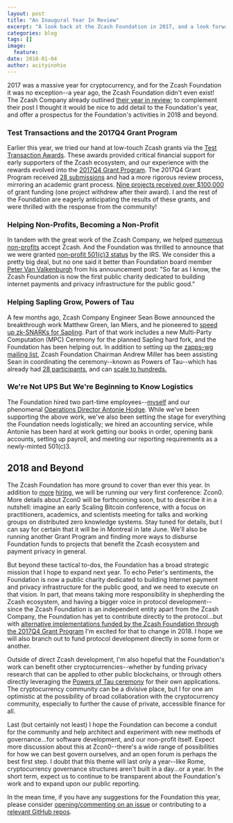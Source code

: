 ```yaml
---
layout: post
title: "An Inaugural Year In Review"
excerpt: "A look back at the Zcash Foundation in 2017, and a look forward to 2018."
categories: blog
tags: []
image:
  feature: 
date: 2018-01-04
author: acityinohio
---
```


2017 was a massive year for cryptocurrency, and for the Zcash Foundation it was no exception--a year ago, the Zcash Foundation didn't even exist! The Zcash Company already outlined [their year in review](https://z.cash/blog/zcash-in-2017.html); to complement their post I thought it would be nice to add detail to the Foundation's year, and offer a prospectus for the Foundation's activities in 2018 and beyond.

### Test Transactions and the 2017Q4 Grant Program

Earlier this year, we tried our hand at low-touch Zcash grants via the [Test Transaction Awards](https://z.cash.foundation//blog/test-transactions/). These awards provided critical financial support for early supporters of the Zcash ecosystem, and our experience with the rewards evolved into the [2017Q4 Grant Program](https://z.cash.foundation//blog/grant-program/). The 2017Q4 Grant Program received [28 submissions](https://github.com/ZcashFoundation/GrantProposals-2017Q4/issues?q=is%3Aopen+is%3Aissue) and had a more rigorous review process, mirroring an academic grant process. [Nine projects received over $100,000](https://z.cash.foundation//blog/grant-awards/) of grant funding (one project withdrew after their award). I and the rest of the Foundation are eagerly anticipating the results of these grants, and were thrilled with the response from the community!

### Helping Non-Profits, Becoming a Non-Profit

In tandem with the great work of the Zcash Company, we helped [numerous non-profits](https://github.com/ZcashFoundation/ZcashFoundation/wiki/Organizations-that-accept-Zcash-donations) accept Zcash. And the Foundation was thrilled to announce that we were granted [non-profit 501(c)3 status](https://z.cash.foundation//blog/zcash-foundation-officially-nonprofit/) by the IRS. We consider this a pretty big deal, but no one said it better than Foundation board member [Peter Van Valkenburgh](https://twitter.com/valkenburgh) from his announcement post: "So far as I know, the Zcash Foundation is now the first public charity dedicated to building internet payments and privacy infrastructure for the public good."

### Helping Sapling Grow, Powers of Tau

A few months ago, Zcash Company Engineer Sean Bowe announced the breakthrough work Matthew Green, Ian Miers, and he pioneered to [speed up zk-SNARKs for Sapling](https://z.cash/blog/cultivating-sapling-faster-zksnarks.html). Part of that work includes a new Multi-Party Computation (MPC) Ceremony for the planned Sapling hard fork, and the Foundation has been helping out. In addition to setting up the [zapps-wg mailing list](https://lists.z.cash.foundation/pipermail/zapps-wg/2017/thread.html), Zcash Foundation Chairman Andrew Miller has been assisting Sean in coordinating the ceremony--known as Powers of Tau--which has already had [28 participants](https://github.com/ZcashFoundation/powersoftau-attestations), and can [scale to hundreds.](https://z.cash.foundation//blog/powers-of-tau/)

### We're Not UPS But We're Beginning to Know Logistics

The Foundation hired two part-time employees--[myself](https://z.cash.foundation//blog/welcome-josh/) and our phenomenal [Operations Director Antonie Hodge](https://z.cash.foundation//blog/welcome-antonie/). While we've been supporting the above work, we've also been setting the stage for everything the Foundation needs logistically; we hired an accounting service, while Antonie has been hard at work getting our books in order, opening bank accounts, setting up payroll, and meeting our reporting requirements as a newly-minted 501(c)3.

## 2018 and Beyond

The Zcash Foundation has more ground to cover than ever this year. In addition to [more](https://github.com/ZcashFoundation/ZcashFoundation/issues/54) [hiring](https://github.com/ZcashFoundation/ZcashFoundation/issues/53), we will be running our very first conference: Zcon0. More details about Zcon0 will be forthcoming soon, but to describe it in a nutshell: imagine an early Scaling Bitcoin conference, with a focus on practitioners, academics, and scientists meeting for talks and working groups on distributed zero knowledge systems. Stay tuned for details, but I can say for certain that it will be in Montreal in late June. We'll also be running another Grant Program and finding more ways to disburse Foundation funds to projects that benefit the Zcash ecosystem and payment privacy in general.

But beyond these tactical to-dos, the Foundation has a broad strategic mission that I hope to expand next year. To echo Peter's sentiments, the Foundation is now a public charity dedicated to building Internet payment and privacy infrastructure for the public good, and we need to execute on that vision. In part, that means taking more responsibility in shepherding the Zcash ecosystem, and having a bigger voice in protocol development--since the Zcash Foundation is an independent entity apart from the Zcash Company, the Foundation has yet to contribute directly to the protocol...but with [alternative implementations funded by the Zcash Foundation through the 2017Q4 Grant Program](https://github.com/ZcashFoundation/GrantProposals-2017Q4/issues/32) I'm excited for that to change in 2018. I hope we will also branch out to fund protocol development directly in some form or another.

Outside of direct Zcash development, I'm also hopeful that the Foundation's work can benefit other cryptocurrencies--whether by funding privacy research that can be applied to other public blockchains, or through others directly leveraging the [Powers of Tau ceremony](https://z.cash.foundation//blog/powers-of-tau/) for their own applications. The cryptocurrency community can be a divisive place, but I for one am optimistic at the possibility of broad collaboration with the cryptocurrency community, especially to further the cause of private, accessible finance for all.

Last (but certainly not least) I hope the Foundation can become a conduit for the community and help architect and experiment with new methods of governance...for software development, and our non-profit itself. Expect more discussion about this at Zcon0--there's a wide range of possibilities for how we can best govern ourselves, and an open forum is perhaps the best first step. I doubt that this theme will last only a year--like Rome, cryptocurrency governance structures aren't built in a day...or a year. In the short term, expect us to continue to be transparent about the Foundation's work and to expand upon our public reporting.

In the mean time, if you have any suggestions for the Foundation this year, please consider [opening/commenting on an issue](https://github.com/ZcashFoundation/ZcashFoundation/issues) or contributing to a [relevant GitHub repos](https://github.com/ZcashFoundation).
